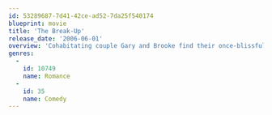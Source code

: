 ```yaml
---
id: 53289687-7d41-42ce-ad52-7da25f540174
blueprint: movie
title: 'The Break-Up'
release_date: '2006-06-01'
overview: 'Cohabitating couple Gary and Brooke find their once-blissful romance on the rocks when petty spats about lemons and dirty dishes mushroom into an all-out battle for custody of their upscale Chicago condo. An escalating argument ensues as Gary and Brooke continue to live under the same roof, all while cooking up schemes to drive each other off the premises.'
genres:
  -
    id: 10749
    name: Romance
  -
    id: 35
    name: Comedy
---
```

